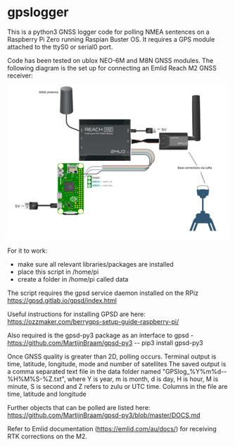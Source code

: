 # gpslogger
This is a python3 GNSS logger code for polling NMEA sentences on a Raspberry Pi Zero running Raspian Buster OS.
It requires a GPS module attached to the ttyS0 or serial0 port.

Code has been tested on ublox NEO-6M and M8N GNSS modules. The following diagram is the set up for connecting an Emlid Reach M2 GNSS receiver:

![image](Emlid_to_piz.png)

For it to work:
 - make sure all relevant libraries/packages are installed
 - place this script in /home/pi
 - create a folder in /home/pi called data

The script requires the gpsd service daemon installed on the RPiz
https://gpsd.gitlab.io/gpsd/index.html

Useful instructions for installing GPSD are here: https://ozzmaker.com/berrygps-setup-guide-raspberry-pi/

Also required is the gpsd-py3 package as an interface to gpsd - https://github.com/MartijnBraam/gpsd-py3
 -- pip3 install gpsd-py3
 
Once GNSS quality is greater than 2D, polling occurs.
Terminal output is time, latitude, longitude, mode and number of satellites
The saved output is a comma separated text file in the data folder named "GPSlog_%Y%m%d--%H%M%S-%Z.txt", where Y is year, m is month, d is day, H is hour, M is minute, S is second and Z refers to zulu or UTC time.
Columns in the file are time, latitude and longitude

Further objects that can be polled are listed here:
https://github.com/MartijnBraam/gpsd-py3/blob/master/DOCS.md

Refer to Emlid documentation (https://emlid.com/au/docs/) for receiving RTK corrections on the M2.
